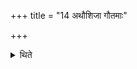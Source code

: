 +++
title = "14 अथौशिजा गौतमाः"

+++

<details><summary>थिते</summary>

14. Now the Auśija-Gautamas. 
</details>
